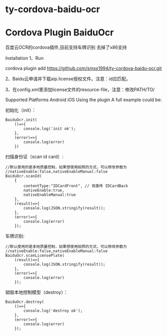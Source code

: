 # ty-cordova-baidu-ocr
Cordova Plugin BaiduOcr
================================

百度云OCR的cordova插件,目前支持车牌识别  去掉了x86支持

Installation
1、Run

cordova plugin add https://github.com/smxs1994/ty-cordova-baidu-ocr.git

2、Baidu云申请并下载aip.license授权文件。注意：id应匹配。

3、在config.xml里添加license文件的resource-file，注意：修改PATH/TO/

<platform name="android">
    <resource-file src="PATH/TO/aip-android.license" target="app/src/main/assets/aip.license" />
</platform>
<platform name="ios">
    <resource-file src="PATH/TO/aip-ios.license" target="aip.license" />
</platform>
Supported Platforms
Android
iOS
Using the plugin
A full example could be:

初始化（init）：

    BaiduOcr.init(
        ()=>{
            console.log('init ok');
        },
        (error)=>{
            console.log(error)
        })
扫描身份证（scan id card）:

    //默认使用的是本地质量控制，如果想使用拍照的方式，可以修改参数为
    //nativeEnable:false,nativeEnableManual:false
    BaiduOcr.scanId(
        {
            contentType:"IDCardFront", // 背面传 IDCardBack
            nativeEnable:true,
            nativeEnableManual:true
        },
        (result)=>{
            console.log(JSON.stringify(result));
        },
        (error)=>{
            console.log(error)
        });
车牌识别:

    //默认使用的是本地质量控制，如果想使用拍照的方式，可以修改参数为
    //nativeEnable:false,nativeEnableManual:false
    BaiduOcr.scanLicensePlate(
        (result)=>{
            console.log(JSON.stringify(result));
        },
        (error)=>{
            console.log(error)
        });
销毁本地控制模型（destroy）：

    BaiduOcr.destroy(
        ()=>{
            console.log('destroy ok');
        },
        (error)=>{
            console.log(error)
        });
